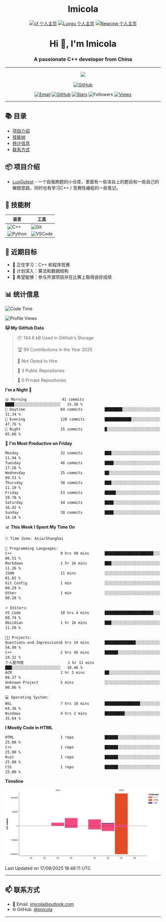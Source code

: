 <h1 align="center">Imicola</h1>

<div align="center">

[![cf 个人主页](https://img.shields.io/badge/codeforces-imicola-yellow)](https://codeforces.com/profile/imicola)
[![Luogu 个人主页](https://img.shields.io/badge/Luogu-imicola-blue)](https://www.luogu.com.cn/user/1422275)
[![Newcow 个人主页](https://img.shields.io/badge/牛客-imicola-blue)](https://ac.nowcoder.com/acm/contest/profile/693475085)

</div>
<div align="center">
  
# Hi 👋, I'm Imicola

### A passionate C++ developer from China

---

<p align="center">
  <img src="https://readme-typing-svg.herokuapp.com/?lines=Learning+C%2B%2B+and+Competitive+Programming;First-year+Software+Engineering+Student&font=Fira%20Code&center=true&width=480&height=50">
</p>

<a href="https://github.com/imicola">
    <img src="https://img.shields.io/badge/GitHub-imicola-brightgreen" alt="GitHub"/>
</a>

<div align="center">

[![Email](https://img.shields.io/badge/-Email-c14438?style=flat&logo=Gmail&logoColor=white)](mailto:imicola@outlook.com)
[![GitHub](https://img.shields.io/badge/GitHub-imicola-brightgreen)](https://github.com/imicola)
[![Stars](https://img.shields.io/github/stars/imicola?color=fefb7b&logo=Github)](https://github.com/imicola)
![Followers](https://img.shields.io/github/followers/imicola?color=blue&logo=Github)
[![Views](https://komarev.com/ghpvc/?username=imicola&color=blue&style=flat)](https://github.com/imicola)

</div>

---

</div>

## 📚 目录
- [项目介绍](#项目介绍)
- [技能树](#技能树)
- [统计信息](#统计信息)
- [联系方式](#联系方式)

## 📦 项目介绍
- [LuoGutest](https://github.com/imicola/LuoGutest) - 一个自我刷题的小仓库，里面有一些洛谷上的题目和一些自己的解题思路，同时也有学习C++ / 竞赛性编程的一些笔记。

## 🚀 技能树
| 语言  | 工具 |
|-------|------|
| ![C++](https://img.shields.io/badge/-C++-00599C?style=flat&logo=c%2B%2B&logoColor=white) | ![Git](https://img.shields.io/badge/-Git-F05032?style=flat&logo=git&logoColor=white) |
| ![Python](https://img.shields.io/badge/-Python-3776AB?style=flat&logo=python&logoColor=white) | ![VSCode](https://img.shields.io/badge/-VSCode-007ACC?style=flat&logo=visual-studio-code&logoColor=white) |


## 🎯 近期目标

- 🔭 正在学习：C++ 和程序竞赛
- 🌱 计划深入：算法和数据结构
- 👯 希望能够：参与开源项目并在比赛上取得良好成绩

## 📊 统计信息
<!--START_SECTION:waka-->
![Code Time](http://img.shields.io/badge/Code%20Time-625%20hrs%204%20mins-blue)

![Profile Views](http://img.shields.io/badge/Profile%20Views-0-blue)

**🐱 My GitHub Data** 

> 📦 144.6 kB Used in GitHub's Storage 
 > 
> 🏆 99 Contributions in the Year 2025
 > 
> 🚫 Not Opted to Hire
 > 
> 📜 3 Public Repositories 
 > 
> 🔑 0 Private Repositories 
 > 
**I'm a Night 🦉** 

```text
🌞 Morning                41 commits          ████░░░░░░░░░░░░░░░░░░░░░   15.30 % 
🌆 Daytime                84 commits          ████████░░░░░░░░░░░░░░░░░   31.34 % 
🌃 Evening                128 commits         ████████████░░░░░░░░░░░░░   47.76 % 
🌙 Night                  15 commits          █░░░░░░░░░░░░░░░░░░░░░░░░   05.60 % 
```
📅 **I'm Most Productive on Friday** 

```text
Monday                   32 commits          ███░░░░░░░░░░░░░░░░░░░░░░   11.94 % 
Tuesday                  46 commits          ████░░░░░░░░░░░░░░░░░░░░░   17.16 % 
Wednesday                25 commits          ██░░░░░░░░░░░░░░░░░░░░░░░   09.33 % 
Thursday                 30 commits          ███░░░░░░░░░░░░░░░░░░░░░░   11.19 % 
Friday                   53 commits          █████░░░░░░░░░░░░░░░░░░░░   19.78 % 
Saturday                 44 commits          ████░░░░░░░░░░░░░░░░░░░░░   16.42 % 
Sunday                   38 commits          ████░░░░░░░░░░░░░░░░░░░░░   14.18 % 
```


📊 **This Week I Spent My Time On** 

```text
🕑︎ Time Zone: Asia/Shanghai

💬 Programming Languages: 
C++                      9 hrs 49 mins       ██████████████████████░░░   86.51 % 
Markdown                 1 hr 16 mins        ███░░░░░░░░░░░░░░░░░░░░░░   11.26 % 
JSON                     11 mins             ░░░░░░░░░░░░░░░░░░░░░░░░░   01.65 % 
Git Config               1 min               ░░░░░░░░░░░░░░░░░░░░░░░░░   00.29 % 
Other                    1 min               ░░░░░░░░░░░░░░░░░░░░░░░░░   00.28 % 

🔥 Editors: 
VS Code                  10 hrs 4 mins       ██████████████████████░░░   88.74 % 
Obsidian                 1 hr 16 mins        ███░░░░░░░░░░░░░░░░░░░░░░   11.26 % 

🐱‍💻 Projects: 
Questions-and-Impressions6 hrs 14 mins       ██████████████░░░░░░░░░░░   54.99 % 
C++                      2 hrs 45 mins       ██████░░░░░░░░░░░░░░░░░░░   24.32 % 
个人图书馆                    1 hr 11 mins        ███░░░░░░░░░░░░░░░░░░░░░░   10.46 % 
ACM                      1 hr 3 mins         ██░░░░░░░░░░░░░░░░░░░░░░░   09.37 % 
Unknown Project          5 mins              ░░░░░░░░░░░░░░░░░░░░░░░░░   00.86 % 

💻 Operating System: 
WSL                      7 hrs 18 mins       ████████████████░░░░░░░░░   64.36 % 
Windows                  4 hrs 2 mins        █████████░░░░░░░░░░░░░░░░   35.64 % 
```

**I Mostly Code in HTML** 

```text
HTML                     1 repo              ██████░░░░░░░░░░░░░░░░░░░   25.00 % 
C++                      1 repo              ██████░░░░░░░░░░░░░░░░░░░   25.00 % 
Rust                     1 repo              ██████░░░░░░░░░░░░░░░░░░░   25.00 % 
CSS                      1 repo              ██████░░░░░░░░░░░░░░░░░░░   25.00 % 
```



**Timeline**

![Lines of Code chart](https://raw.githubusercontent.com/imicola/imicola/main/assets/bar_graph.png)


 Last Updated on 17/08/2025 18:46:11 UTC
<!--END_SECTION:waka-->

---

## 📫 联系方式

- 📧 Email: imicola@outlook.com
- 🌐 GitHub: [@imicola](https://github.com/imicola)

---